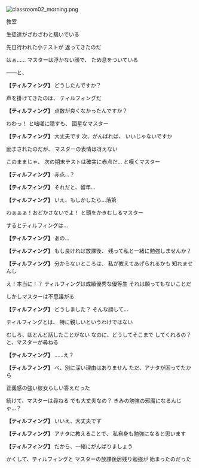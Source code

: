 
![classroom02_morning.png](../images/backgrounds/classroom02_morning.png)

教室

生徒達がざわざわと騒いでいる

先日行われた小テストが
返ってきたのだ

はぁ……
マスターは浮かない顔で、
ため息をついている

――と、

**【ティルフィング】**
どうしたんですか？

声を掛けてきたのは、
ティルフィングだ

**【ティルフィング】**
点数が良くなかったんですか？

わわっ！
と咄嗟に隠すも、
図星なマスター

**【ティルフィング】**
大丈夫です
次、がんばれば、
いいじゃないですか

励まされたのだが、
マスターの表情は冴えない

このままじゃ、
次の期末テストは確実に赤点だ…
と嘆くマスター

**【ティルフィング】**
赤点…？

**【ティルフィング】**
それだと、留年…

**【ティルフィング】**
いえ、もしかしたら…落第

わぁぁぁ！おどかさないでよ！
と頭をかきむしるマスター

するとティルフィングは…

**【ティルフィング】**
あの…

**【ティルフィング】**
もし良ければ放課後、
残って私と一緒に勉強しませんか？

**【ティルフィング】**
分からないところは、
私が教えてあげられるかも
知れませんし

え！本当に！？
ティルフィングは成績優秀な優等生
それは願ってもないことだ

しかしマスターは不思議がる

**【ティルフィング】**
どうしました？
そんな顔して…

ティルフィングとは、
特に親しいというわけではない

むしろ、ほとんど話したことがない
なのに、どうしてそこまで
してくれるの？と、マスターが尋ねる

**【ティルフィング】**
……え？

**【ティルフィング】**
べ、別に深い理由はありません
ただ、アナタが困ってたから

正義感の強い彼女らしい答えだった

続けて、マスターは尋ねる
でも大丈夫なの？
きみの勉強の邪魔になるんじゃ…？

**【ティルフィング】**
いいえ、大丈夫です

**【ティルフィング】**
アナタに教えることで、
私自身も勉強になると思います

**【ティルフィング】**
だから、一緒にがんばりましょう

かくして、ティルフィングと
マスターの放課後居残り勉強が
始まったのだった